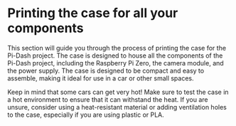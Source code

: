 # Printing the case for all your components

This section will guide you through the process of printing the case for the Pi-Dash project. The case is designed to house all the components of the Pi-Dash project, including the Raspberry Pi Zero, the camera module, and the power supply. The case is designed to be compact and easy to assemble, making it ideal for use in a car or other small spaces.


Keep in mind that some cars can get very hot! Make sure to test the case in a hot environment to ensure that it can withstand the heat. If you are unsure, consider using a heat-resistant material or adding ventilation holes to the case, especially if you are using plastic or PLA.